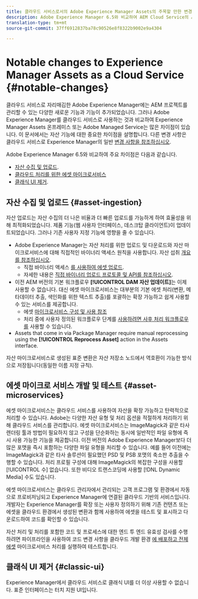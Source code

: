 ```yaml
---
title: 클라우드 서비스로서의 Adobe Experience Manager Assets의 주목할 만한 변경 사항
description: Adobe Experience Manager 6.5와 비교하여 AEM Cloud Service의 Adobe Experience Manager Assets에 주목할 만한 변경 사항.
translation-type: tm+mt
source-git-commit: 37ff6912837ba78c90526e8f8322b9002e9a4304

---
```



# Notable changes to Experience Manager Assets as a Cloud Service {#notable-changes}

클라우드 서비스로 자리매김한 Adobe Experience Manager에는 AEM 프로젝트를 관리할 수 있는 다양한 새로운 기능과 기능이 추가되었습니다. 그러나 Adobe Experience Manager를 클라우드 서비스로 사용하는 것과 비교하여 Experience Manager Assets 온프레미스 또는 Adobe Managed Service는 많은 차이점이 있습니다. 이 문서에서는 자산 기능에 대한 중요한 차이점을 설명합니다. 다른 변경 사항은 클라우드 서비스로 Experience Manager의 일반 [변경 사항을 참조하십시오](/help/release-notes/aem-cloud-changes.md).

Adobe Experience Manager 6.5와 비교하여 주요 차이점은 다음과 같습니다.

* [자산 수집 및 업로드](#asset-ingestion).
* [클라우드 처리를 위한 에셋 마이크로서비스](#asset-microservices)
* [클래식 UI 제거](#classic-ui).

## 자산 수집 및 업로드 {#asset-ingestion}

자산 업로드는 자산 수집의 더 나은 비율과 더 빠른 업로드를 가능하게 하여 효율성을 위해 최적화되었습니다. 제품 기능(웹 사용자 인터페이스, 데스크탑 클라이언트)이 업데이트되었습니다. 그러나 기존 사용자 지정 기능에 영향을 줄 수 있습니다.

* Adobe Experience Manager는 자산 처리를 위한 업로드 및 다운로드와 자산 마이크로서비스에 대해 직접적인 바이너리 액세스 원칙을 사용합니다. 자산 섭취 [개요를 참조하십시오](/help/assets/asset-microservices-overview.md).
   * 직접 바이너리 액세스 [를 사용하여 에셋 업로드](/help/assets/asset-microservices-overview.md#asset-upload-with-direct-binary-access).
   * 자세한 내용은 [직접 바이너리 업로드 프로토콜 및 API를 참조하십시오](/help/assets/developer-reference-material-apis.md#overview-binary-upload).
* 이전 AEM 버전의 기본 워크플로우 **[!UICONTROL DAM 자산 업데이트]**&#x200B;는 이제 사용할 수 없습니다. 대신 에셋 마이크로서비스는 대부분의 기본 에셋 처리(변환, 메타데이터 추출, 색인화를 위한 텍스트 추출)를 포괄하는 확장 가능하고 쉽게 사용할 수 있는 서비스를 제공합니다.
   * 에셋 [마이크로서비스 구성 및 사용 참조](/help/assets/asset-microservices-configure-and-use.md)
   * 처리 중에 사용자 정의된 워크플로우 단계를 [사용하려면 사후 처리 워크플로우를](/help/assets/asset-microservices-configure-and-use.md#post-processing-workflows) 사용할 수 있습니다.
* Assets that come in via Package Manager require manual reprocessing using the **[!UICONTROL Reprocess Asset]** action in the Assets interface.

자산 마이크로서비스로 생성된 표준 변환은 자산 저장소 노드에서 역호환이 가능한 방식으로 저장됩니다(동일한 이름 지정 규칙).

## 에셋 마이크로 서비스 개발 및 테스트 {#asset-microservices}

에셋 마이크로서비스는 클라우드 서비스를 사용하여 자산을 확장 가능하고 탄력적으로 처리할 수 있습니다. Adobe는 다양한 자산 유형 및 처리 옵션을 적절하게 처리하기 위해 클라우드 서비스를 관리합니다. 에셋 마이크로서비스는 ImageMagick과 같은 타사 렌더링 툴과 방법이 필요하지 않고 구성을 단순화하는 동시에 일반적인 파일 유형에 즉시 사용 가능한 기능을 제공합니다. 이전 버전의 Adobe Experience Manager보다 더 많은 포맷을 즉시 [](/help/assets/file-format-support.md) 포함하는 다양한 파일 유형을 처리할 수 있습니다. 예를 들어 이전에는 ImageMagick과 같은 타사 솔루션이 필요했던 PSD 및 PSB 포맷의 축소판 추출을 수행할 수 있습니다. 처리 프로필 구성에 대해 ImageMagick의 복잡한 구성을 사용할 [!UICONTROL 수] 없습니다. 또한 비디오 트랜스코딩에 사용할 [!DNL Dynamic Media] 수도 있습니다.

에셋 마이크로서비스는 클라우드 관리자에서 관리되는 고객 프로그램 및 환경에서 자동으로 프로비저닝되고 Experience Manager에 연결된 클라우드 기반의 서비스입니다. 개발자는 Experience Manager를 확장 또는 사용자 정의하기 위해 기존 컨텐츠 또는 에셋을 클라우드 환경에서 생성된 변환과 함께 사용하여 에셋을 테스트 및 표시하고 다운로드하여 코드를 확인할 수 있습니다.

자산 처리 및 처리를 포함한 코드 및 프로세스에 대한 엔드 투 엔드 유효성 검사를 수행하려면 파이프라인을 사용하여 코드 변경 사항을 클라우드 개발 환경 [에 배포하고 전체 에셋](/help/implementing/cloud-manager/configure-pipeline.md) 마이크로서비스 처리를 실행하여 테스트합니다.

## 클래식 UI 제거 {#classic-ui}

Experience Manager에서 클라우드 서비스로 클래식 UI를 더 이상 사용할 수 없습니다. 표준 인터페이스는 터치 지원 UI입니다.
